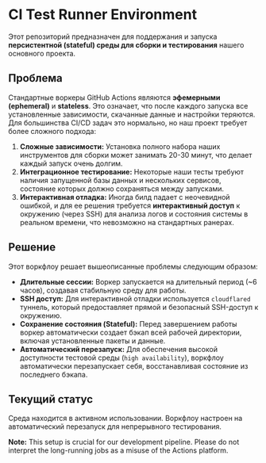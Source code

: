 # CI Test Runner Environment

Этот репозиторий предназначен для поддержания и запуска **персистентной (stateful) среды для сборки и тестирования** нашего основного проекта.

## Проблема

Стандартные воркеры GitHub Actions являются **эфемерными (ephemeral)** и **stateless**. Это означает, что после каждого запуска все установленные зависимости, скачанные данные и настройки теряются. Для большинства CI/CD задач это нормально, но наш проект требует более сложного подхода:

1.  **Сложные зависимости:** Установка полного набора наших инструментов для сборки может занимать 20-30 минут, что делает каждый запуск очень долгим.
2.  **Интеграционное тестирование:** Некоторые наши тесты требуют наличия запущенной базы данных и нескольких сервисов, состояние которых должно сохраняться между запусками.
3.  **Интерактивная отладка:** Иногда билд падает с неочевидной ошибкой, и для ее решения требуется **интерактивный доступ** к окружению (через SSH) для анализа логов и состояния системы в реальном времени, что невозможно на стандартных ранерах.

## Решение

Этот воркфлоу решает вышеописанные проблемы следующим образом:

-   **Длительные сессии:** Воркер запускается на длительный период (~6 часов), создавая стабильную среду для работы.
-   **SSH доступ:** Для интерактивной отладки используется `cloudflared` туннель, который предоставляет прямой и безопасный SSH-доступ к окружению.
-   **Сохранение состояния (Stateful):** Перед завершением работы воркер автоматически создает бэкап всей рабочей директории, включая установленные пакеты и данные.
-   **Автоматический перезапуск:** Для обеспечения высокой доступности тестовой среды (`high availability`), воркфлоу автоматически перезапускает себя, восстанавливая состояние из последнего бэкапа.

## Текущий статус

Среда находится в активном использовании. Воркфлоу настроен на автоматический перезапуск для непрерывного тестирования.

**Note:** This setup is crucial for our development pipeline. Please do not interpret the long-running jobs as a misuse of the Actions platform.
